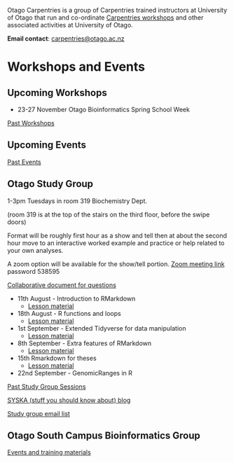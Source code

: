 Otago Carpentries is a group of Carpentries trained instructors at University of Otago that run and co-ordinate [Carpentries workshops](https://carpentries.org) and other associated activities at University of Otago. 

**Email contact**: carpentries@otago.ac.nz

# Workshops and Events

## Upcoming Workshops

- 23-27 November Otago Bioinformatics Spring School Week

[Past Workshops](past_workshops)

## Upcoming Events



[Past Events](past_events)

## Otago Study Group

1-3pm Tuesdays in room 319 Biochemistry Dept.

(room 319 is at the top of the stairs on the third floor, before the swipe doors)

Format will be roughly first hour as a show and tell then at about the second hour move to an interactive worked example and practice or help related to your own analyses.

A zoom option will be available for the show/tell portion. [Zoom meeting link](https://otago.zoom.us/j/99838550412?pwd=SFg4eEdDZFNYODF1V0hEYmE3Y2hpZz09) password 538595

[Collaborative document for questions](https://docs.google.com/document/d/1yCnsZDdX7sp6w36w2ZGiuYADBQlNCxJcxmyXr3MfJBU/edit?usp=sharing)

- 11th August - Introduction to RMarkdown 
  - [Lesson material](https://github.com/MattBixley/Markdown_Lessons)
- 18th August - R functions and loops
  - [Lesson material](https://github.com/murraycadzow/R_functions_and_iterators)
- 1st September - Extended Tidyverse for data manipulation
  - [Lesson material](https://github.com/murraycadzow/R_extended_data_manipulation)
- 8th September - Extra features of RMarkdown
  - [Lesson material](https://github.com/MattBixley/Markdown_Lessons)
- 15th Rmarkdown for theses
  - [Lesson material](https://github.com/murraycadzow/bookdown_thesis_demo)
- 22nd September - GenomicRanges in R



[Past Study Group Sessions](sg_past_events)

[SYSKA (stuff you should know about) blog](https://otagostudygroup.github.io/syskasnippets/)

[Study group email list](https://docs.google.com/forms/d/e/1FAIpQLSewe4HY8jNJfjE0Tz9tPYs4a1iPqL4BpM5mszEO-As_1giEkw/viewform)

## Otago South Campus Bioinformatics Group

[Events and training materials](https://otagomohio.github.io/)
